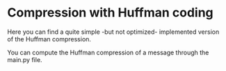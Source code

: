 # Compression with Huffman coding

Here you can find a quite simple -but not optimized- implemented version of the Huffman compression.

You can compute the Huffman compression of a message through the main.py file.
